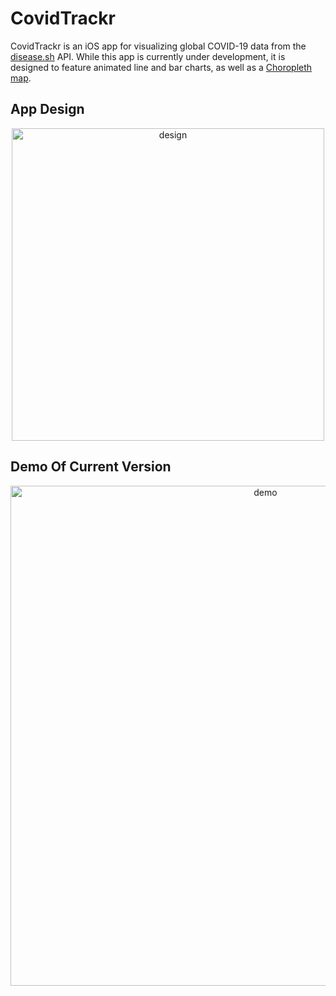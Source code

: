 # CovidTrackr

CovidTrackr is an iOS app for visualizing global COVID-19 data from the [disease.sh](https://disease.sh) API. While this app is currently under development, it is designed to feature animated line and bar charts, as well as a [Choropleth map](https://datavizcatalogue.com/methods/choropleth.html).

## App Design

<p align="center">
  <img src="https://user-images.githubusercontent.com/54814481/212226915-241a2d7e-3725-4958-b1b9-84134f41e858.jpeg" alt="design" width="500"/>
<p>


## Demo Of Current Version

  <p align="center">
    <img src="https://user-images.githubusercontent.com/54814481/214200634-b21c3318-a105-4525-aac4-ad82b643715f.gif" alt="demo" width="800"/>
  <p>


